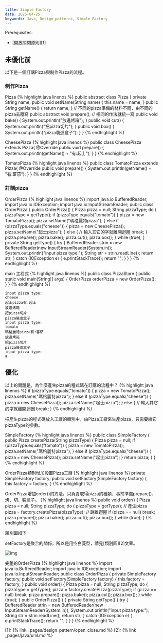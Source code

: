 ```yaml
---
title: Simple Factory
date: 2025-04-25
keywords: Java, Design patterns, Simple Factory
---
```

Prerequisites:

- [開放關閉原則][1]

## 未優化前
以下是一個訂購Pizza與制作Pizza的流程。

### 制作Pizza
Pizza
{% highlight java linenos %}
public abstract class Pizza {
  private String name;
  public void setName(String name) {
    this.name = name;
  }
  public String getName() {
    return name;
  }
  // 不同的pizza準備的材料不同，由不同的pizza去覆寫
  public abstract void prepare();
  // 相同的作法就統一寫
  public void bake() {
    System.out.println("放進烤箱");
  }
  public void cut() {
    System.out.println("把pizza切片");
  }
  public void box() {
    System.out.println("pizza裝進盒子");
  }
}
{% endhighlight %}

CheesePizza
{% highlight java linenos %}
public class CheesePizza extends Pizza{
  @Override
  public void prepare() {
    System.out.println(getName() + "有:起士");
  }
}
{% endhighlight %}

TomatoPizza
{% highlight java linenos %}
public class TomatoPizza extends Pizza{
  @Override
  public void prepare() {
    System.out.println(getName() + "有:蕃茄");
  }
}
{% endhighlight %}

### 訂購pizza
OrderPizza
{% highlight java linenos %}
import java.io.BufferedReader;
import java.io.IOException;
import java.io.InputStreamReader;
public class OrderPizza {
  public OrderPizza() {
    Pizza pizza = null;
    String pizzaType;
    do {
      pizzaType = getType();
      if (pizzaType.equals("tomato")) {
        pizza = new TomatoPizza();
        pizza.setName("瑪格麗特pizza");
      } else if (pizzaType.equals("cheese")) {
        pizza = new CheesePizza();
        pizza.setName("起士pizza");
      } else {
        // 輸入其它的字就離開迴圈
        break;
      }
      pizza.prepare();
      pizza.bake();
      pizza.cut();
      pizza.box();
    } while (true);
  }
  private String getType() {
    try {
      BufferedReader strin = new BufferedReader(new InputStreamReader(System.in));
      System.out.println("input pizza type:");
      String str = strin.readLine();
      return str;
    } catch (IOException e) {
      e.printStackTrace();
      return "";
    }
  }
}
{% endhighlight %}

main 主程式
{% highlight java linenos %}
public class PizzaStore {
  public static void main(String[] args) {
    OrderPizza orderPizza = new OrderPizza();
  }
}
{% endhighlight %}
```
input pizza type:
cheese
起士pizza有:起士
放進烤箱
把pizza切片
pizza裝進盒子
input pizza type:
tomato
瑪格麗特pizza有:蕃茄
放進烤箱
把pizza切片
pizza裝進盒子
input pizza type:
a
```

## 優化
以上的問題是，為什麼產生pizza的程式碼在訂購的流程中？
{% highlight java linenos %}
  if (pizzaType.equals("tomato")) {
    pizza = new TomatoPizza();
    pizza.setName("瑪格麗特pizza");
  } else if (pizzaType.equals("cheese")) {
    pizza = new CheesePizza();
    pizza.setName("起士pizza");
  } else {
    // 輸入其它的字就離開迴圈
    break;
  }
{% endhighlight %}

把產生pizza的程式碼放入工廠的類別中，由Pizza工廠來生產pizza，只需要給它pizzaType的參數。

SimpleFactory
{% highlight java linenos %}
public class SimpleFactory {
  public Pizza createPizza(String pizzaType) {
    Pizza pizza = null;
    if (pizzaType.equals("tomato")) {
      pizza = new TomatoPizza();
      pizza.setName("瑪格麗特pizza");
    } else if (pizzaType.equals("cheese")) {
      pizza = new CheesePizza();
      pizza.setName("起士pizza");
    }
    return pizza;
  }
}
{% endhighlight %}

OrderPizza類別增加設置Pizza工廠
{% highlight java linenos %}
  private SimpleFactory factory;
  public void setFactory(SimpleFactory factory) {
    this.factory = factory;
  }
{% endhighlight %}

OrderPizza增加order()的方法，只負責取得pizza的種類、事前準備prepare()、烤、切、裝盒子。
{% highlight java linenos %}
public void order() {
  Pizza pizza = null;
  String pizzaType;
  do {
    pizzaType = getType();
    // 產生pizza
    pizza = factory.createPizza(pizzaType);
    // 跳離迴圈
    if (pizza == null) break;
    pizza.prepare();
    pizza.bake();
    pizza.cut();
    pizza.box();
  } while (true);
}
{% endhighlight %}

類別圖如下:

setFactory是聚合的關係，所以是用空白菱型，請見[類別圖][2]文章。

![img]({{site.imgurl}}/pattern/simple_factory1.png)

完整的OrderPizza
{% highlight java linenos %}
import java.io.BufferedReader;
import java.io.IOException;
import java.io.InputStreamReader;
public class OrderPizza {
  private SimpleFactory factory;
  public void setFactory(SimpleFactory factory) {
    this.factory = factory;
  }
  public void order() {
    Pizza pizza = null;
    String pizzaType;
    do {
      pizzaType = getType();
      pizza = factory.createPizza(pizzaType);
      if (pizza == null) break;
      pizza.prepare();
      pizza.bake();
      pizza.cut();
      pizza.box();
    } while (true);
  }
  public OrderPizza() {
  }
  private String getType() {
    try {
      BufferedReader strin = new BufferedReader(new InputStreamReader(System.in));
      System.out.println("input pizza type:");
      String str = strin.readLine();
      return str;
    } catch (IOException e) {
      e.printStackTrace();
      return "";
    }
  }
}
{% endhighlight %}

[1]: {% link _pages/design_pattern/open_close.md %}
[2]: {% link _pages/java/uml.md %}